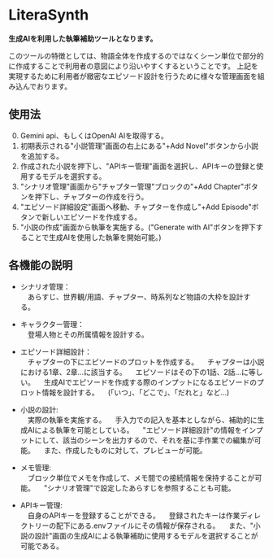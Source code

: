 # **LiteraSynth**

**生成AIを利用した執筆補助ツールとなります。**

このツールの特徴としては、物語全体を作成するのではなくシーン単位で部分的に作成することで利用者の意図により沿いやすくするということです。
上記を実現するために利用者が緻密なエピソード設計を行うために様々な管理画面を組み込んでおります。

## **使用法**
0) Gemini api、もしくはOpenAI AIを取得する。
1) 初期表示される"小説管理"画面の右上にある"+Add Novel"ボタンから小説を追加する。
2) 作成された小説を押下し、"APIキー管理"画面を選択し、APIキーの登録と使用するモデルを選択する。
3) "シナリオ管理"画面から"チャプター管理"ブロックの"+Add Chapter"ボタンを押下し、チャプターの作成を行う。
4) "エピソード詳細設定"画面へ移動、チャプターを作成し"+Add Episode"ボタンで新しいエピソードを作成する。
5) "小説の作成"画面から執筆を実施する。("Generate with AI"ボタンを押下することで生成AIを使用した執筆を開始可能。)

## **各機能の説明**
- シナリオ管理：  
　あらすじ、世界観/用語、チャプター、時系列など物語の大枠を設計する。

- キャラクター管理：  
　登場人物とその所属情報を設計する。

- エピソード詳細設計：  
　チャプターの下にエピソードのプロットを作成する。
　チャプターは小説における1章、2章...に該当する。
　エピソードはその下の1話、2話...に等しい。
　生成AIでエピソードを作成する際のインプットになるエピソードのプロット情報を設計する。
　(「いつ」、「どこで」、「だれと」など...)

- 小説の設計:  
　実際の執筆を実施する。
　手入力での記入を基本としながら、補助的に生成AIによる執筆を可能としている。
　"エピソード詳細設計"の情報をインプットにして、該当のシーンを出力するので、それを基に手作業での編集が可能。
　また、作成したものに対して、プレビューが可能。

- メモ管理:  
　ブロック単位でメモを作成して、メモ間での接続情報を保持することが可能。
　"シナリオ管理"で設定したあらすじを参照することも可能。

- APIキー管理:  
　自身のAPIキーを登録することができる。
　登録されたキーは作業ディレクトリーの配下にある.envファイルにその情報が保存される。
　また、"小説の設計"画面の生成AIによる執筆補助に使用するモデルを選択することが可能である。

